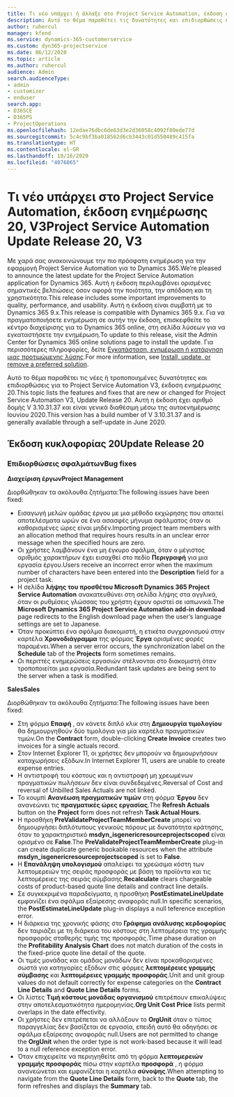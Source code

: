 ```yaml
---
title: Τι νέο υπάρχει ή άλλαξε στο Project Service Automation, έκδοση ενημέρωσης 20, V3
description: Αυτό το θέμα παραθέτει τις δυνατότητες και επιδιορθώσεις που είναι διαθέσιμες στο Project Service Automation, έκδοση ενημέρωσης 20, V3
author: ruhercul
manager: kfend
ms.service: dynamics-365-customerservice
ms.custom: dyn365-projectservice
ms.date: 06/12/2020
ms.topic: article
ms.author: ruhercul
audience: Admin
search.audienceType:
- admin
- customizer
- enduser
search.app:
- D365CE
- D365PS
- ProjectOperations
ms.openlocfilehash: 12edae76dbc6de63d3e2d36058c4092f80ede77d
ms.sourcegitcommit: 5c4c9bf3ba018562d6cb3443c01d550489c415fa
ms.translationtype: HT
ms.contentlocale: el-GR
ms.lasthandoff: 10/16/2020
ms.locfileid: "4076865"
---
```

# <a name="project-service-automation-update-release-20-v3"></a><span data-ttu-id="50a3f-103">Τι νέο υπάρχει στο Project Service Automation, έκδοση ενημέρωσης 20, V3</span><span class="sxs-lookup"><span data-stu-id="50a3f-103">Project Service Automation Update Release 20, V3</span></span>

<span data-ttu-id="50a3f-104">Με χαρά σας ανακοινώνουμε την πιο πρόσφατη ενημέρωση για την εφαρμογή Project Service Automation για το Dynamics 365.</span><span class="sxs-lookup"><span data-stu-id="50a3f-104">We’re pleased to announce the latest update for the Project Service Automation application for Dynamics 365.</span></span> <span data-ttu-id="50a3f-105">Αυτή η έκδοση περιλαμβάνει ορισμένες σημαντικές βελτιώσεις όσον αφορά την ποιότητα, την απόδοση και τη χρηστικότητα.</span><span class="sxs-lookup"><span data-stu-id="50a3f-105">This release includes some important improvements to quality, performance, and usability.</span></span> <span data-ttu-id="50a3f-106">Αυτή η έκδοση είναι συμβατή με το Dynamics 365 9.x.</span><span class="sxs-lookup"><span data-stu-id="50a3f-106">This release is compatible with Dynamics 365 9.x.</span></span> <span data-ttu-id="50a3f-107">Για να πραγματοποιήσετε ενημέρωση σε αυτήν την έκδοση, επισκεφθείτε το κέντρο διαχείρισης για το Dynamics 365 online, στη σελίδα λύσεων για να εγκαταστήσετε την ενημέρωση.</span><span class="sxs-lookup"><span data-stu-id="50a3f-107">To update to this release, visit the Admin Center for Dynamics 365 online solutions page to install the update.</span></span> <span data-ttu-id="50a3f-108">Για περισσότερες πληροφορίες, δείτε [Εγκατάσταση, ενημέρωση ή κατάργηση μιας προτιμώμενης λύσης](https://docs.microsoft.com/power-platform/admin/install-remove-preferred-solution).</span><span class="sxs-lookup"><span data-stu-id="50a3f-108">For more information, see [Install, update, or remove a preferred solution](https://docs.microsoft.com/power-platform/admin/install-remove-preferred-solution).</span></span>

<span data-ttu-id="50a3f-109">Αυτό το θέμα παραθέτει τις νέες ή τροποποιημένες δυνατότητες και επιδιορθώσεις για το Project Service Automation V3, έκδοση ενημέρωσης 20.</span><span class="sxs-lookup"><span data-stu-id="50a3f-109">This topic lists the features and fixes that are new or changed for Project Service Automation V3, Update Release 20.</span></span> <span data-ttu-id="50a3f-110">Αυτή η έκδοση έχει αριθμό δομής V 3.10.31.37 και είναι γενικά διαθέσιμη μέσω της αυτοενημέρωσης Ιουνίου 2020.</span><span class="sxs-lookup"><span data-stu-id="50a3f-110">This version has a build number of V 3.10.31.37 and is generally available through a self-update in June 2020.</span></span>

## <a name="update-release-20"></a><span data-ttu-id="50a3f-111">Έκδοση κυκλοφορίας 20</span><span class="sxs-lookup"><span data-stu-id="50a3f-111">Update Release 20</span></span>

### <a name="bug-fixes"></a><span data-ttu-id="50a3f-112">Επιδιορθώσεις σφαλμάτων</span><span class="sxs-lookup"><span data-stu-id="50a3f-112">Bug fixes</span></span>

<span data-ttu-id="50a3f-113">**Διαχείριση έργων**</span><span class="sxs-lookup"><span data-stu-id="50a3f-113">**Project Management**</span></span>

<span data-ttu-id="50a3f-114">Διορθώθηκαν τα ακόλουθα ζητήματα:</span><span class="sxs-lookup"><span data-stu-id="50a3f-114">The following issues have been fixed:</span></span>

- <span data-ttu-id="50a3f-115">Εισαγωγή μελών ομάδας έργου με μια μέθοδο εκχώρησης που απαιτεί αποτελέσματα ωρών σε ένα ασασφές μήνυμα σφάλματος όταν οι καθορισμένες ώρες είναι μηδέν.</span><span class="sxs-lookup"><span data-stu-id="50a3f-115">Importing project team members with an allocation method that requires hours results in an unclear error message when the specified hours are zero.</span></span>
- <span data-ttu-id="50a3f-116">Οι χρήστες λαμβάνουν ένα μη έγκυρο σφάλμα, όταν ο μέγιστος αριθμός χαρακτήρων έχει εισαχθεί στο πεδίο **Περιγραφή** για μια εργασία έργου.</span><span class="sxs-lookup"><span data-stu-id="50a3f-116">Users receive an incorrect error when the maximum number of characters have been entered into the **Description** field for a project task.</span></span>
- <span data-ttu-id="50a3f-117">Η σελίδα **λήψης του προσθέτου Microsoft Dynamics 365 Project Service Automation** ανακατευθύνει στη σελίδα λήψης στα αγγλικά, όταν οι ρυθμίσεις γλώσσας του χρήστη έχουν οριστεί σε ιαπωνικά.</span><span class="sxs-lookup"><span data-stu-id="50a3f-117">The **Microsoft Dynamics 365 Project Service Automation add-in download** page redirects to the English download page when the user’s language settings are set to Japanese.</span></span>
- <span data-ttu-id="50a3f-118">Όταν προκύπτει ένα σφάλμα διακομιστή, η ετικέτα συγχρονισμού στην καρτέλα **Χρονοδιάγραμμα** της φόρμας **Έργα** ορισμένες φορές παραμένει.</span><span class="sxs-lookup"><span data-stu-id="50a3f-118">When a server error occurs, the synchronization label on the **Schedule** tab of the **Projects** form sometimes remains.</span></span>
- <span data-ttu-id="50a3f-119">Οι περιττές ενημερώσεις εργασιών στέλνονται στο διακομιστή όταν τροποποιείται μια εργασία.</span><span class="sxs-lookup"><span data-stu-id="50a3f-119">Redundant task updates are being sent to the server when a task is modified.</span></span>

<span data-ttu-id="50a3f-120">**Sales**</span><span class="sxs-lookup"><span data-stu-id="50a3f-120">**Sales**</span></span>

<span data-ttu-id="50a3f-121">Διορθώθηκαν τα ακόλουθα ζητήματα:</span><span class="sxs-lookup"><span data-stu-id="50a3f-121">The following issues have been fixed:</span></span>

- <span data-ttu-id="50a3f-122">Στη φόρμα **Επαφή** , αν κάνετε διπλό κλικ στη **Δημιουργία τιμολογίου** θα δημιουργηθούν δύο τιμολόγια για μία καρτέλα πραγματικών τιμών.</span><span class="sxs-lookup"><span data-stu-id="50a3f-122">On the **Contract** form, double-clicking **Create Invoice** creates two invoices for a single actuals record.</span></span>
- <span data-ttu-id="50a3f-123">Στον Internet Explorer 11, οι χρήστες δεν μπορούν να δημιουργήσουν καταχωρήσεις εξόδων.</span><span class="sxs-lookup"><span data-stu-id="50a3f-123">In Internet Explorer 11, users are unable to create expense entries.</span></span>
- <span data-ttu-id="50a3f-124">Η αντιστροφή του κόστους και η αντιστροφή μη χρεωμένων πραγματικών πωλήσεων δεν είναι συνδεδεμένες.</span><span class="sxs-lookup"><span data-stu-id="50a3f-124">Reversal of Cost and reversal of Unbilled Sales Actuals are not linked.</span></span>
- <span data-ttu-id="50a3f-125">Το κουμπί **Ανανέωση πραγματικών τιμών** στη φόρμα **Έργου** δεν ανανεώνει τις **πραγματικές ώρες εργασίας**.</span><span class="sxs-lookup"><span data-stu-id="50a3f-125">The **Refresh Actuals** button on the **Project** form does not refresh **Task Actual Hours**.</span></span>
- <span data-ttu-id="50a3f-126">Η προσθήκη **PreValidateProjectTeamMemberCreate** μπορεί να δημιουργήσει διπλότυπους γενικούς πόρους με δυνατότητα κράτησης, όταν το χαρακτηριστικό **msdyn_isgenericresourceprojectscoped** είναι ορισμένο σε **False**.</span><span class="sxs-lookup"><span data-stu-id="50a3f-126">The **PreValidateProjectTeamMemberCreate** plug-in can create duplicate generic bookable resources when the attribute **msdyn_isgenericresourceprojectscoped** is set to **False**.</span></span>
- <span data-ttu-id="50a3f-127">Η **Επανάληψη υπολογισμού** απαλείφει τα χρεώσιμα κόστη των λεπτομερειών της σειράς προσφοράς με βάση τα προϊόντα και τις λεπτομέρειες της σειράς σύμβασης.</span><span class="sxs-lookup"><span data-stu-id="50a3f-127">**Recalculate** clears chargeable costs of product-based quote line details and contract line details.</span></span>
- <span data-ttu-id="50a3f-128">Σε συγκεκριμένα παραδείγματα, η προσθήκη **PostEstimateLineUpdate** εμφανίζει ένα σφάλμα εξαίρεσης αναφοράς null.</span><span class="sxs-lookup"><span data-stu-id="50a3f-128">In specific scenarios, the **PostEstimateLineUpdate** plug-in displays a null teference exception error.</span></span>
- <span data-ttu-id="50a3f-129">Η διάρκεια της χρονικής φάσης στο **Γράφημα ανάλυσης κερδοφορίας** δεν ταιριάζει με τη διάρκεια του κόστους στη λεπτομέρεια της γραμμής προσφοράς σταθερής τιμής της προσφοράς.</span><span class="sxs-lookup"><span data-stu-id="50a3f-129">Time phase duration on the **Profitability Analysis Chart** does not match duration of the costs in the fixed-price quote line detail of the quote.</span></span>
- <span data-ttu-id="50a3f-130">Οι τιμές μονάδας και ομάδας μονάδων δεν είναι προκαθορισμένες σωστά για κατηγορίες εξόδων στις φόρμες **λεπτομέρειες γραμμής σύμβασης** και **λεπτομέρειες γραμμής προσφοράς**.</span><span class="sxs-lookup"><span data-stu-id="50a3f-130">Unit and unit group values do not default correctly for expense categories on the **Contract Line Details** and **Quote Line Details** forms.</span></span>
- <span data-ttu-id="50a3f-131">Οι λίστες **Τιμή κόστους μονάδας οργανισμού** επιτρέπουν επικαλύψεις στην αποτελεσματικότητα ημερομηνίας.</span><span class="sxs-lookup"><span data-stu-id="50a3f-131">**Org Unit Cost Price** lists permit overlaps in the date effectivity.</span></span>
- <span data-ttu-id="50a3f-132">Οι χρήστες δεν επιτρέπεται να αλλάξουν το **OrgUnit** όταν ο τύπος παραγγελίας δεν βασίζεται σε εργασία, επειδή αυτό θα οδηγήσει σε σφάλμα εξαίρεσης αναφοράς null.</span><span class="sxs-lookup"><span data-stu-id="50a3f-132">Users are not permitted to change the **OrgUnit** when the order type is not work-based because it will lead to a null reference exception error.</span></span>
- <span data-ttu-id="50a3f-133">Όταν επιχειρείτε να περιηγηθείτε από τη φόρμα **λεπτομερειών γραμμής προσφοράς** πίσω στην καρτέλα **προσφορά** , η φόρμα ανανεώνεται και εμφανίζεται η καρτέλα **σύνοψης**.</span><span class="sxs-lookup"><span data-stu-id="50a3f-133">When attempting to navigate from the **Quote Line Details** form, back to the **Quote** tab, the form refreshes and displays the **Summary** tab.</span></span>
